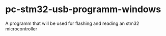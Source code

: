 # pc-stm32-usb-programm-windows
A programm that will be used for flashing and reading an stm32 microcontroller
